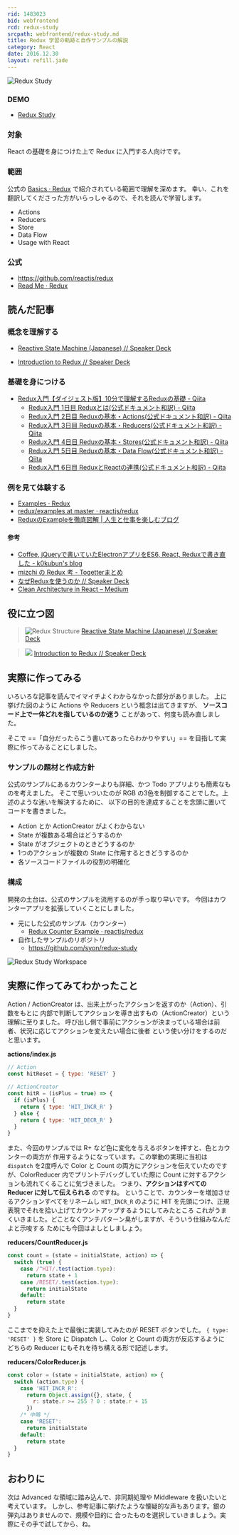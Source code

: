 ```yaml
---
rid: 1483023
bid: webfrontend
rcd: redux-study
srcpath: webfrontend/redux-study.md
title: Redux 学習の軌跡と自作サンプルの解説
category: React
date: 2016.12.30
layout: refill.jade
---
```


![Redux Study](https://s3-ap-northeast-1.amazonaws.com/syon.github.io/refills/chronicle/201612/redux-study.png)

### DEMO

- [Redux Study](https://syon.github.io/redux-study/)

### 対象

React の基礎を身につけた上で Redux に入門する人向けです。

### 範囲

公式の [Basics · Redux](http://redux.js.org/docs/basics/) で紹介されている範囲で理解を深めます。
幸い、これを翻訳してくださった方がいらっしゃるので、それを読んで学習します。

- Actions
- Reducers
- Store
- Data Flow
- Usage with React

### 公式

- https://github.com/reactjs/redux
- [Read Me · Redux](http://redux.js.org/)


## 読んだ記事

### 概念を理解する

- [Reactive State Machine \(Japanese\) // Speaker Deck](https://speakerdeck.com/inamiy/reactive-state-machine-japanese)

- [Introduction to Redux // Speaker Deck](https://speakerdeck.com/axross/introduction-to-redux)

### 基礎を身につける

- [Redux入門【ダイジェスト版】10分で理解するReduxの基礎 \- Qiita](http://qiita.com/kiita312/items/49a1f03445b19cf407b7)
  - [Redux入門 1日目 Reduxとは\(公式ドキュメント和訳\) \- Qiita](http://qiita.com/kiita312/items/b001839150ab04a6a427)
  - [Redux入門 2日目 Reduxの基本・Actions\(公式ドキュメント和訳\) \- Qiita](http://qiita.com/kiita312/items/8f8d047e5cbd87399ccb)
  - [Redux入門 3日目 Reduxの基本・Reducers\(公式ドキュメント和訳\) \- Qiita](http://qiita.com/kiita312/items/7fdce94912d6d9c801f8)
  - [Redux入門 4日目 Reduxの基本・Stores\(公式ドキュメント和訳\) \- Qiita](http://qiita.com/kiita312/items/377787c24efac64f2495)
  - [Redux入門 5日目 Reduxの基本・Data Flow\(公式ドキュメント和訳\) \- Qiita](http://qiita.com/kiita312/items/ae3ce31521ad24dd699f)
  - [Redux入門 6日目 ReduxとReactの連携\(公式ドキュメント和訳\) \- Qiita](http://qiita.com/kiita312/items/d769c85f446994349b52)

### 例を見て体験する

- [Examples · Redux](http://redux.js.org/docs/introduction/Examples.html)
- [redux/examples at master · reactjs/redux](https://github.com/reactjs/redux/tree/master/examples)
- [ReduxのExampleを徹底図解 \| 人生と仕事を楽しむブログ](http://blog.andgenie.jp/articles/1021)

#### 参考
- [Coffee, jQueryで書いていたElectronアプリをES6, React, Reduxで書き直した \- k0kubun's blog](http://k0kubun.hatenablog.com/entry/2016/03/21/114626)
- [mizchi の Redux 考 \- Togetterまとめ](https://togetter.com/li/911228)
- [なぜReduxを使うのか // Speaker Deck](https://speakerdeck.com/kuy/nazereduxwoshi-ufalseka)
- [Clean Architecture in React – Medium](https://medium.com/@axross/wip-react-clean-architecture-386c950d8b3a)


## 役に立つ図

> ![Redux Structure](https://s3-ap-northeast-1.amazonaws.com/syon.github.io/refills/chronicle/201612/redux-structure.jpg)
> [Reactive State Machine \(Japanese\) // Speaker Deck](https://speakerdeck.com/inamiy/reactive-state-machine-japanese)

> ![](https://s3-ap-northeast-1.amazonaws.com/syon.github.io/refills/chronicle/201612/redux-data-flow.png)
> [Introduction to Redux // Speaker Deck](https://speakerdeck.com/axross/introduction-to-redux)


## 実際に作ってみる

いろいろな記事を読んでイマイチよくわからなかった部分がありました。
上に挙げた図のように Actions や Reducers という概念は出てきますが、
__ソースコード上で一体どれを指しているのか迷う__ ことがあって、何度も読み直しました。

そこで ==「自分だったらこう書いてあったらわかりやすい」== を目指して実際に作ってみることにしました。

### サンプルの題材と作成方針

公式のサンプルにあるカウンターよりも詳細、かつ Todo アプリよりも簡素なものを考えました。
そこで思いついたのが RGB の3色を制御することでした。上述のような迷いを解決するために、
以下の目的を達成することを念頭に置いてコードを書きました。

- Action とか ActionCreator がよくわからない
- State が複数ある場合はどうするのか
- State がオブジェクトのときどうするのか
- 1つのアクションが複数の State に作用するときどうするのか
- 各ソースコードファイルの役割の明確化

### 構成

開発の土台は、公式のサンプルを流用するのが手っ取り早いです。
今回はカウンターアプリを拡張していくことにしました。

- 元にした公式のサンプル（カウンター）
  - [Redux Counter Example · reactjs/redux](https://github.com/reactjs/redux/tree/master/examples/counter)
- 自作したサンプルのリポジトリ
  - https://github.com/syon/redux-study

![Redux Study Workspace](https://s3-ap-northeast-1.amazonaws.com/syon.github.io/refills/chronicle/201612/redux-study-ws.png)


## 実際に作ってみてわかったこと

Action / ActionCreator は、出来上がったアクションを返すのか（Action）、引数をもとに
内部で判断してアクションを導き出すもの（ActionCreator）という理解に至りました。
呼び出し側で事前にアクションが決まっている場合は前者、状況に応じてアクションを変えたい場合に後者
という使い分けをするのだと思います。

__actions/index.js__
```js
// Action
const hitReset = { type: 'RESET' }

// ActionCreator
const hitR = (isPlus = true) => {
  if (isPlus) {
    return { type: 'HIT_INCR_R' }
  } else {
    return { type: 'HIT_DECR_R' }
  }
}
```

また、今回のサンプルでは R+ など色に変化を与えるボタンを押すと、色とカウンターの両方が
作用するようになっています。この挙動の実現に当初は `dispatch` を2度呼んで Color と
Count の両方にアクションを伝えていたのですが、ColorReducer 内でプリントデバッグしていた際に
Count に対するアクションも流れてくることに気づきました。
つまり、__アクションはすべての Reducer に対して伝えられる__ のですね。
ということで、カウンターを増加させるアクションすべてをリネームし `HIT_INCR_R` のように
HIT を先頭につけ、正規表現でそれを拾い上げてカウントアップするようにしてみたところ
これがうまくいきました。どことなくアンチパターン臭がしますが、そういう仕組みなんだよと示唆する
ためにも今回はよしとしましょう。

__reducers/CountReducer.js__
```js
const count = (state = initialState, action) => {
  switch (true) {
    case /^HIT/.test(action.type):
      return state + 1
    case /RESET/.test(action.type):
      return initialState
    default:
      return state
  }
}
```

ここまでを抑えた上で最後に実装してみたのが RESET ボタンでした。
`{ type: 'RESET' }` を Store に Dispatch し、Color と Count の両方が反応するように
どちらの Reducer にもそれを待ち構える形で記述します。

__reducers/ColorReducer.js__
```js
const color = (state = initialState, action) => {
  switch (action.type) {
    case 'HIT_INCR_R':
      return Object.assign({}, state, {
        r: state.r >= 255 ? 0 : state.r + 15
      })
    /* 中略 */
    case 'RESET':
      return initialState
    default:
      return state
  }
}
```

## おわりに

次は Advanced な領域に踏み込んで、非同期処理や Middleware を扱いたいと考えています。
しかし、参考記事に挙げたような懐疑的な声もあります。銀の弾丸はありませんので、規模や目的に
合ったものを選択していきましょう。実際にその手で試してから、ね。
